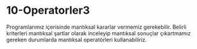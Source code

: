 # 10-Operatorler3
Programlarımız içerisinde mantıksal kararlar vermemiz gerekebilir. Belirli kriterleri mantıksal şartlar olarak inceleyip mantıksal sonuçlar çıkartmamız gereken durumlarda mantıksal operatörleri kullanabiliriz.
